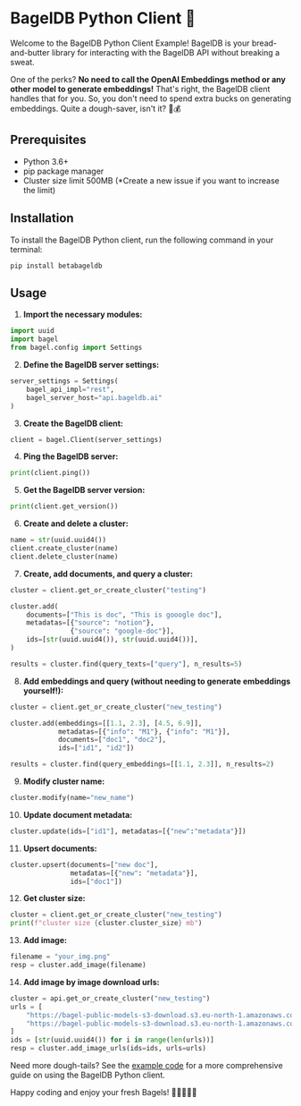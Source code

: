 # BagelDB Python Client 🥯

Welcome to the BagelDB Python Client Example! BagelDB is your bread-and-butter library for interacting with the BagelDB API without breaking a sweat. 

One of the perks? **No need to call the OpenAI Embeddings method or any other model to generate embeddings!** That's right, the BagelDB client handles that for you. So, you don't need to spend extra bucks on generating embeddings. Quite a dough-saver, isn't it? 🥯💰

## Prerequisites

- Python 3.6+
- pip package manager
- Cluster size limit 500MB (*Create a new issue if you want to increase the limit)

## Installation

To install the BagelDB Python client, run the following command in your terminal:

```shell
pip install betabageldb
```

## Usage

1. **Import the necessary modules:**

```python
import uuid
import bagel
from bagel.config import Settings
```

2. **Define the BagelDB server settings:**

```python
server_settings = Settings(
    bagel_api_impl="rest",
    bagel_server_host="api.bageldb.ai"
)
```

3. **Create the BagelDB client:**

```python
client = bagel.Client(server_settings)
```

4. **Ping the BagelDB server:**

```python
print(client.ping())
```

5. **Get the BagelDB server version:**

```python
print(client.get_version())
```

6. **Create and delete a cluster:**

```python
name = str(uuid.uuid4())
client.create_cluster(name)
client.delete_cluster(name)
```

7. **Create, add documents, and query a cluster:**

```python
cluster = client.get_or_create_cluster("testing")

cluster.add(
    documents=["This is doc", "This is gooogle doc"],
    metadatas=[{"source": "notion"},
               {"source": "google-doc"}],
    ids=[str(uuid.uuid4()), str(uuid.uuid4())],
)

results = cluster.find(query_texts=["query"], n_results=5)
```

8. **Add embeddings and query (without needing to generate embeddings yourself!):**

```python
cluster = client.get_or_create_cluster("new_testing")

cluster.add(embeddings=[[1.1, 2.3], [4.5, 6.9]],
            metadatas=[{"info": "M1"}, {"info": "M1"}],
            documents=["doc1", "doc2"],
            ids=["id1", "id2"])

results = cluster.find(query_embeddings=[[1.1, 2.3]], n_results=2)
```

9. **Modify cluster name:**

```python
cluster.modify(name="new_name")
```

10. **Update document metadata:**

```python
cluster.update(ids=["id1"], metadatas=[{"new":"metadata"}])
```

11. **Upsert documents:**

```python
cluster.upsert(documents=["new doc"],
               metadatas=[{"new": "metadata"}],
               ids=["doc1"])
```

12. **Get cluster size:**
```python
cluster = client.get_or_create_cluster("new_testing")
print(f"cluster size {cluster.cluster_size} mb")
```
13. **Add image:**
```python
filename = "your_img.png"
resp = cluster.add_image(filename)
```
14. **Add image by image download urls:**
```python
cluster = api.get_or_create_cluster("new_testing")
urls = [
    "https://bagel-public-models-s3-download.s3.eu-north-1.amazonaws.com/cat/60de145c79609acaba3bbe08974a9ff5.jpg",
    "https://bagel-public-models-s3-download.s3.eu-north-1.amazonaws.com/cat/black-white-cat-wallpaper.jpg",
]
ids = [str(uuid.uuid4()) for i in range(len(urls))]
resp = cluster.add_image_urls(ids=ids, urls=urls)
```
Need more dough-tails? See the [example code](example.py) for a more comprehensive guide on using the BagelDB Python client.

Happy coding and enjoy your fresh Bagels! 🥯👩‍💻👨‍💻
